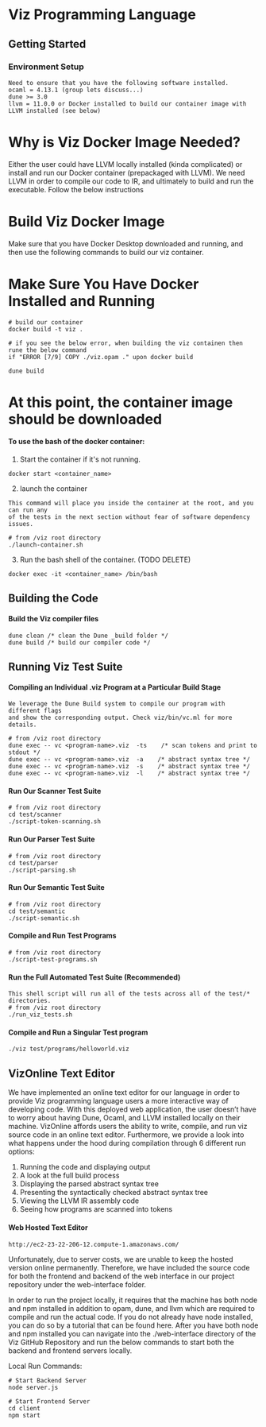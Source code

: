 # Viz Programming Language

## Getting Started
### Environment Setup
```
Need to ensure that you have the following software installed.
ocaml = 4.13.1 (group lets discuss...)
dune >= 3.0
llvm = 11.0.0 or Docker installed to build our container image with LLVM installed (see below)
```

# Why is Viz Docker Image Needed?
Either the user could have LLVM locally installed (kinda complicated) or install and run
our Docker container (prepackaged with LLVM). We need LLVM in order to compile our code
to IR, and ultimately to build and run the executable. Follow the below instructions

# Build Viz Docker Image
Make sure that you have Docker Desktop downloaded and running, and then use the following 
commands to build our viz container. 

# Make Sure You Have Docker Installed and Running

```
# build our container
docker build -t viz .

# if you see the below error, when building the viz containen then rune the below command
if "ERROR [7/9] COPY ./viz.opam ." upon docker build 

dune build
```

# At this point, the container image should be downloaded
#### To use the bash of the docker container:

1. Start the container if it's not running.
```
docker start <container_name>
```

2. launch the container
```
This command will place you inside the container at the root, and you can run any
of the tests in the next section without fear of software dependency issues.

# from /viz root directory
./launch-container.sh
```

3. Run the bash shell of the container. (TODO DELETE)
```
docker exec -it <container_name> /bin/bash 
```

## Building the Code
#### Build the Viz compiler files

```
dune clean /* clean the Dune _build folder */
dune build /* build our compiler code */
```

## Running Viz Test Suite
#### Compiling an Individual .viz Program at a Particular Build Stage
```
We leverage the Dune Build system to compile our program with different flags
and show the corresponding output. Check viz/bin/vc.ml for more details.

# from /viz root directory
dune exec -- vc <program-name>.viz  -ts    /* scan tokens and print to stdout */
dune exec -- vc <program-name>.viz  -a    /* abstract syntax tree */
dune exec -- vc <program-name>.viz  -s    /* abstract syntax tree */
dune exec -- vc <program-name>.viz  -l    /* abstract syntax tree */

```

#### Run Our Scanner Test Suite
```
# from /viz root directory
cd test/scanner
./script-token-scanning.sh
```

#### Run Our Parser Test Suite
```
# from /viz root directory
cd test/parser
./script-parsing.sh
```

#### Run Our Semantic Test Suite
```
# from /viz root directory
cd test/semantic
./script-semantic.sh
```

#### Compile and Run Test Programs
```
# from /viz root directory
./script-test-programs.sh
```

#### Run the Full Automated Test Suite (Recommended)
```
This shell script will run all of the tests across all of the test/* 
directories.
# from /viz root directory
./run_viz_tests.sh
```

#### Compile and Run a Singular Test program
```
./viz test/programs/helloworld.viz
```

## VizOnline Text Editor

We have implemented an online text editor for our language in order to provide Viz 
programming language users a more interactive way of developing code. With this deployed 
web application, the user doesn’t have to worry about having Dune, Ocaml, and LLVM installed 
locally on their machine. VizOnline affords users the ability to write, compile, and run viz 
source code in an online text editor. Furthermore, we provide a look into what happens under 
the hood during compilation through 6 different run options: 

  1) Running the code and displaying output
  2) A look at the full build process
  3) Displaying the parsed abstract syntax tree
  4) Presenting the syntactically checked abstract syntax tree
  5) Viewing the LLVM IR assembly code
  6) Seeing how programs are scanned into tokens

#### Web Hosted Text Editor
```
http://ec2-23-22-206-12.compute-1.amazonaws.com/
```

Unfortunately, due to server costs, we are unable to keep the hosted version online permanently. 
Therefore, we have included the source code for both the frontend and backend of the web interface 
in our project repository under the web-interface folder.

In order to run the project locally, it requires that the machine has both node and npm installed 
in addition to opam, dune, and llvm which are required to compile and run the actual code. If you 
do not already have node installed, you can do so by a tutorial that can be found here. After you 
have both node and npm installed you can navigate into the ./web-interface directory of the Viz 
GitHub Repository and run the below commands to start both the backend and frontend servers locally.

Local Run Commands:

```
# Start Backend Server
node server.js

# Start Frontend Server
cd client
npm start
```

